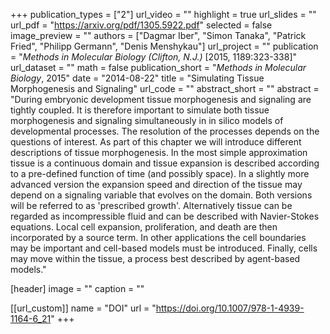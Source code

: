 +++
publication_types = ["2"]
url_video = ""
highlight = true
url_slides = ""
url_pdf = "https://arxiv.org/pdf/1305.5922.pdf"
selected = false
image_preview = ""
authors = ["Dagmar Iber", "Simon Tanaka", "Patrick Fried", "Philipp Germann", "Denis Menshykau"]
url_project = ""
publication = "*Methods in Molecular Biology (Clifton, N.J.)* [2015, 1189:323-338]"
url_dataset = ""
math = false
publication_short = "*Methods in Molecular Biology*, 2015"
date = "2014-08-22"
title = "Simulating Tissue Morphogenesis and Signaling"
url_code = ""
abstract_short = ""
abstract = "During embryonic development tissue morphogenesis and signaling are tightly coupled. It is therefore important to simulate both tissue morphogenesis and signaling simultaneously in in silico models of developmental processes. The resolution of the processes depends on the questions of interest. As part of this chapter we will introduce different descriptions of tissue morphogenesis. In the most simple approximation tissue is a continuous domain and tissue expansion is described according to a pre-defined function of time (and possibly space). In a slightly more advanced version the expansion speed and direction of the tissue may depend on a signaling variable that evolves on the domain. Both versions will be referred to as 'prescribed growth'. Alternatively tissue can be regarded as incompressible fluid and can be described with Navier-Stokes equations. Local cell expansion, proliferation, and death are then incorporated by a source term. In other applications the cell boundaries may be important and cell-based models must be introduced. Finally, cells may move within the tissue, a process best described by agent-based models."

[header]
  image = ""
  caption = ""

[[url_custom]]
  name = "DOI"
  url = "https://doi.org/10.1007/978-1-4939-1164-6_21"
+++

